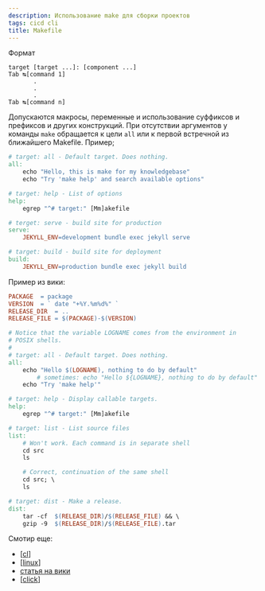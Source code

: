 ```yaml
---
description: Использование make для сборки проектов
tags: cicd cli
title: Makefile
---
```

Формат

```shell
target [target ...]: [component ...]
Tab ↹[command 1]
	   .
	   .
	   .
Tab ↹[command n]
```

Допускаются макросы, переменные и использование суффиксов и префиксов и других конструкций. При отсутствии аргументов у команды `make` обращается к цели `all` или к первой встречной из ближайшего Makefile. Пример;

```makefile
# target: all - Default target. Does nothing.
all:
	echo "Hello, this is make for my knowledgebase"
	echo "Try 'make help' and search available options"

# target: help - List of options
help:
	egrep "^# target:" [Mm]akefile

# terget: serve - build site for production
serve:
	JEKYLL_ENV=development bundle exec jekyll serve

# target: build - build site for deployment
build:
	JEKYLL_ENV=production bundle exec jekyll build
```

Пример из вики:

```makefile
PACKAGE	 = package
VERSION	 = ` date "+%Y.%m%d%" `
RELEASE_DIR  = ..
RELEASE_FILE = $(PACKAGE)-$(VERSION)

# Notice that the variable LOGNAME comes from the environment in
# POSIX shells.
#
# target: all - Default target. Does nothing.
all:
	echo "Hello $(LOGNAME), nothing to do by default"
		# sometimes: echo "Hello ${LOGNAME}, nothing to do by default"
	echo "Try 'make help'"

# target: help - Display callable targets.
help:
	egrep "^# target:" [Mm]akefile

# target: list - List source files
list:
	# Won't work. Each command is in separate shell
	cd src
	ls

	# Correct, continuation of the same shell
	cd src; \
	ls

# target: dist - Make a release.
dist:
	tar -cf  $(RELEASE_DIR)/$(RELEASE_FILE) && \
	gzip -9  $(RELEASE_DIR)/$(RELEASE_FILE).tar
```

Смотир еще:

- [[cl]]
- [[linux]]
- [статья на вики](https://en.wikipedia.org/wiki/Make_(software))
- [[click]]

[//begin]: # "Autogenerated link references for markdown compatibility"
[cl]: cl "ci/cd - непрервыная интеграция"
[linux]: ..%2Flists%2Flinux "Linux"
[click]: click "Click интерфейс командной строки"
[//end]: # "Autogenerated link references"